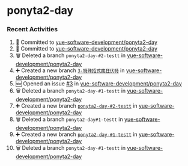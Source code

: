 # ponyta2-day

### Recent Activities
<!--START_SECTION:activity-->
1. 📝 Committed to [yue-software-development/ponyta2-day](https://github.com/yue-software-development/ponyta2-day/commit/b5e76a4cc391be21437d1a223c0dc5c1593d3fbe)
2. 📝 Committed to [yue-software-development/ponyta2-day](https://github.com/yue-software-development/ponyta2-day/commit/30e39a50d5951dfddf43128e401e022d87941387)
3. 🗑️ Deleted a branch `ponyta2-day-#2-testt` in [yue-software-development/ponyta2-day](https://github.com/yue-software-development/ponyta2-day)
4. ➕ Created a new branch [`3-特殊招式瘋狂伏特`](https://github.com/yue-software-development/ponyta2-day/tree/3-特殊招式瘋狂伏特) in [yue-software-development/ponyta2-day](https://github.com/yue-software-development/ponyta2-day)
5. 🆕 Opened an issue [#3](https://github.com/yue-software-development/ponyta2-day/issues/3) in [yue-software-development/ponyta2-day](https://github.com/yue-software-development/ponyta2-day)
6. 🗑️ Deleted a branch `ponyta2-day-#1-testt` in [yue-software-development/ponyta2-day](https://github.com/yue-software-development/ponyta2-day)
7. ➕ Created a new branch [`ponyta2-day-#2-testt`](https://github.com/yue-software-development/ponyta2-day/tree/ponyta2-day-#2-testt) in [yue-software-development/ponyta2-day](https://github.com/yue-software-development/ponyta2-day)
8. 🗑️ Deleted a branch `ponyta2-day#1-testt` in [yue-software-development/ponyta2-day](https://github.com/yue-software-development/ponyta2-day)
9. ➕ Created a new branch [`ponyta2-day-#1-testt`](https://github.com/yue-software-development/ponyta2-day/tree/ponyta2-day-#1-testt) in [yue-software-development/ponyta2-day](https://github.com/yue-software-development/ponyta2-day)
10. 🗑️ Deleted a branch `ponyta2-day-#1-testt` in [yue-software-development/ponyta2-day](https://github.com/yue-software-development/ponyta2-day)
<!--END_SECTION:activity-->

